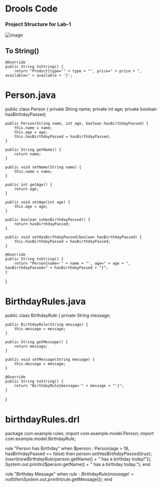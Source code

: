 # Drools Code
### Project Structure for Lab-1
![image](https://github.com/user-attachments/assets/8512cc16-49e3-40ac-8568-0fc940920c8f)

## To String()

    @Override
    public String toString() {
        return "Product{type='" + type + "', price=" + price + ", available=" + available + '}';


# Person.java

public class Person {
    private String name;
    private int age;
    private boolean hasBirthdayPassed;

    public Person(String name, int age, boolean hasBirthdayPassed) {
        this.name = name;
        this.age = age;
        this.hasBirthdayPassed = hasBirthdayPassed;
    }

    public String getName() {
        return name;
    }

    public void setName(String name) {
        this.name = name;
    }

    public int getAge() {
        return age;
    }

    public void setAge(int age) {
        this.age = age;
    }

    public boolean isHasBirthdayPassed() {
        return hasBirthdayPassed;
    }

    public void setHasBirthdayPassed(boolean hasBirthdayPassed) {
        this.hasBirthdayPassed = hasBirthdayPassed;
    }

    @Override
    public String toString() {
        return "Person{name='" + name + "', age=" + age + ", hasBirthdayPassed=" + hasBirthdayPassed + "}";
    }
}


# BirthdayRules.java

public class BirthdayRule {
    private String message;

    public BirthdayRule(String message) {
        this.message = message;
    }

    public String getMessage() {
        return message;
    }

    public void setMessage(String message) {
        this.message = message;
    }

    @Override
    public String toString() {
        return "BirthdayRule{message='" + message + "'}";
    }
}


# birthdayRules.drl

package com.example.rules;
import com.example.model.Person;
import com.example.model.BirthdayRule;

rule "Person has Birthday"
when
    $person : Person(age > 18, hasBirthdayPassed == false)
then
    $person.setHasBirthdayPassed(true);
    insert(new BirthdayRule($person.getName() + " has a birthday today!"));
    System.out.println($person.getName() + " has a birthday today.");
end

rule "Birthday Message"
when
    $rule : BirthdayRule(message != null)
then
    System.out.println($rule.getMessage());
end


